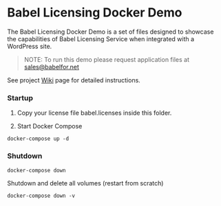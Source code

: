 # Babel Licensing Docker Demo

The Babel Licensing Docker Demo is a set of files designed to showcase the capabilities of Babel Licensing Service when integrated with a WordPress site.

> NOTE: To run this demo please request application files at sales@babelfor.net

See project [Wiki](https://github.com/babelfornet/babel-licensing-docker-demo/wiki) page for detailed instructions.

### Startup

1. Copy your license file babel.licenses inside this folder.

2. Start Docker Compose

```
docker-compose up -d
```

### Shutdown

```
docker-compose down
```

Shutdown and delete all volumes (restart from scratch)

```
docker-compose down -v
```